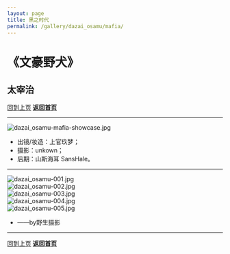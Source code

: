 ```yaml
---
layout: page
title: 黑之时代
permalink: /gallery/dazai_osamu/mafia/
---
```


<haed>
    <link rel="stylesheet" href="/css/gallery.css">
</haed>

# 《文豪野犬》

## 太宰治

[回到上页](../)
[**返回首页**](https://www.jumern.com/)

---

<div class="gallery-container">
    <div class="gallery-item landscape">
        <picture>
            <source srcset="https://image.jumern.com/cosplay/dazai_osamu/mafia/dazai_osamu-mafia-showcase.avif" type="image/avif">
            <source srcset="https://image.jumern.com/cosplay/dazai_osamu/mafia/dazai_osamu-mafia-showcase.webp" type="image/webp">
            <img src="https://image.jumern.com/cosplay/dazai_osamu/mafia/dazai_osamu-mafia-showcase.jpg" alt="dazai_osamu-mafia-showcase.jpg" loading="lazy">
        </picture>
    </div>
</div>

- 出镜/妆造：上官玖梦；
- 摄影：unkown；
- 后期：山斯海耳 SansHale。

---

<div class="gallery-container">
    <div class="gallery-item portrait">
        <picture>
            <source srcset="https://image.jumern.com/cosplay/dazai_osamu/mafia/dazai_osamu-001.avif" type="image/avif">
            <source srcset="https://image.jumern.com/cosplay/dazai_osamu/mafia/dazai_osamu-001.webp" type="image/webp">
            <img src="https://image.jumern.com/cosplay/dazai_osamu/mafia/dazai_osamu-001.jpg" alt="dazai_osamu-001.jpg" loading="lazy">
        </picture>
    </div>
    <div class="gallery-item portrait">
        <picture>
            <source srcset="https://image.jumern.com/cosplay/dazai_osamu/mafia/dazai_osamu-002.avif" type="image/avif">
            <source srcset="https://image.jumern.com/cosplay/dazai_osamu/mafia/dazai_osamu-002.webp" type="image/webp">
            <img src="https://image.jumern.com/cosplay/dazai_osamu/mafia/dazai_osamu-002.jpg" alt="dazai_osamu-002.jpg" loading="lazy">
        </picture>
    </div>
    <div class="gallery-item portrait">
        <picture>
            <source srcset="https://image.jumern.com/cosplay/dazai_osamu/mafia/dazai_osamu-003.avif" type="image/avif">
            <source srcset="https://image.jumern.com/cosplay/dazai_osamu/mafia/dazai_osamu-003.webp" type="image/webp">
            <img src="https://image.jumern.com/cosplay/dazai_osamu/mafia/dazai_osamu-003.jpg" alt="dazai_osamu-003.jpg" loading="lazy">
        </picture>
    </div>
    <div class="gallery-item portrait">
        <picture>
            <source srcset="https://image.jumern.com/cosplay/dazai_osamu/mafia/dazai_osamu-004.avif" type="image/avif">
            <source srcset="https://image.jumern.com/cosplay/dazai_osamu/mafia/dazai_osamu-004.webp" type="image/webp">
            <img src="https://image.jumern.com/cosplay/dazai_osamu/mafia/dazai_osamu-004.jpg" alt="dazai_osamu-004.jpg" loading="lazy">
        </picture>
    </div>
    <div class="gallery-item portrait">
        <picture>
            <source srcset="https://image.jumern.com/cosplay/dazai_osamu/mafia/dazai_osamu-005.avif" type="image/avif">
            <source srcset="https://image.jumern.com/cosplay/dazai_osamu/mafia/dazai_osamu-005.webp" type="image/webp">
            <img src="https://image.jumern.com/cosplay/dazai_osamu/mafia/dazai_osamu-005.jpg" alt="dazai_osamu-005.jpg" loading="lazy">
        </picture>
    </div>
</div>

- ——by野生摄影

---

[回到上页](../)
[**返回首页**](https://www.jumern.com/)
